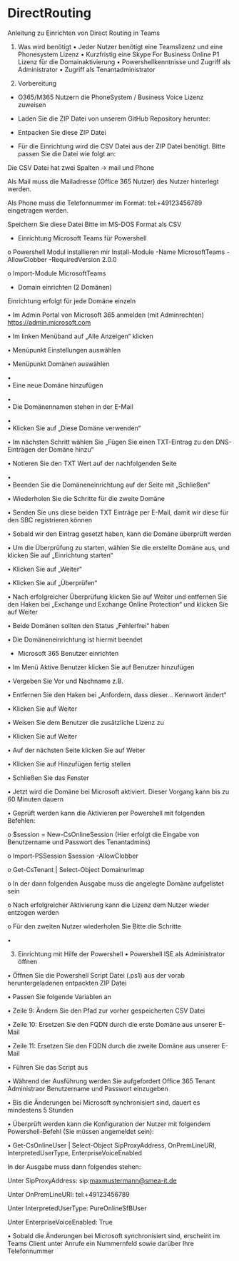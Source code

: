# DirectRouting
Anleitung zu Einrichten von Direct Routing in Teams
1.	Was wird benötigt
•	Jeder Nutzer benötigt eine Teamslizenz und eine Phonesystem Lizenz
•	Kurzfristig eine Skype For Business Online P1 Lizenz für die Domainaktivierung
•	Powershellkenntnisse und Zugriff als Administrator
•	Zugriff als Tenantadministrator

2.	Vorbereitung

-	O365/M365 Nutzern die PhoneSystem / Business Voice Lizenz zuweisen

-	Laden Sie die ZIP Datei von unserem GitHub Repository herunter:  

-	Entpacken Sie diese ZIP Datei

-	Für die Einrichtung wird die CSV Datei aus der ZIP Datei benötigt. Bitte passen Sie die Datei wie folgt an:

Die CSV Datei hat zwei Spalten -> mail und Phone

Als Mail muss die Mailadresse (Office 365 Nutzer) des Nutzer hinterlegt werden.

Als Phone muss die Telefonnummer im Format: tel:+49123456789 eingetragen werden.

  
Speichern Sie diese Datei Bitte im MS-DOS Format als CSV

 
-	Einrichtung Microsoft Teams für Powershell

o	Powershell Modul installieren mir Install-Module -Name MicrosoftTeams -AllowClobber -RequiredVersion 2.0.0

o	Import-Module MicrosoftTeams 


-	Domain einrichten (2 Domänen)

Einrichtung erfolgt für jede Domäne einzeln

•	Im Admin Portal von Microsoft 365 anmelden (mit Adminrechten) https://admin.microsoft.com

•	Im linken Menüband auf „Alle Anzeigen“ klicken

•	Menüpunkt Einstellungen auswählen

•	Menüpunkt Domänen auswählen 

•	 
•	Eine neue Domäne hinzufügen

•	 
•	Die Domänennamen stehen in der E-Mail

•	 
•	Klicken Sie auf „Diese Domäne verwenden“

•	Im nächsten Schritt wählen Sie „Fügen Sie einen TXT-Eintrag zu den DNS-Einträgen der Domäne hinzu“

•	Notieren Sie den TXT Wert auf der nachfolgenden Seite

•	 
•	Beenden Sie die Domäneneinrichtung auf der Seite mit „Schließen“

•	Wiederholen Sie die Schritte für die zweite Domäne

•	Senden Sie uns diese beiden TXT Einträge per E-Mail, damit wir diese für den SBC registrieren können

•	Sobald wir den Eintrag gesetzt haben, kann die Domäne überprüft werden

•	Um die Überprüfung zu starten, wählen Sie die erstellte Domäne aus, und klicken Sie auf „Einrichtung starten“ 

•	Klicken Sie auf „Weiter“

•	Klicken Sie auf „Überprüfen“

•	Nach erfolgreicher Überprüfung klicken Sie auf Weiter und entfernen Sie den Haken bei „Exchange und Exchange Online Protection“ und klicken Sie auf Weiter

•	Beide Domänen sollten den Status „Fehlerfrei“ haben

•	Die Domäneneinrichtung ist hiermit beendet


-	Microsoft 365 Benutzer einrichten

•	Im Menü Aktive Benutzer klicken Sie auf Benutzer hinzufügen

•	Vergeben Sie Vor und Nachname z.B.  

•	Entfernen Sie den Haken bei „Anfordern, dass dieser… Kennwort ändert“

•	Klicken Sie auf Weiter

•	Weisen Sie dem Benutzer die zusätzliche Lizenz zu  

•	Klicken Sie auf Weiter

•	Auf der nächsten Seite klicken Sie auf Weiter

•	Klicken Sie auf Hinzufügen fertig stellen

•	Schließen Sie das Fenster

•	Jetzt wird die Domäne bei Microsoft aktiviert. Dieser Vorgang kann bis zu 60 Minuten dauern

•	Geprüft werden kann die Aktivieren per Powershell mit folgenden Befehlen:

o	$session = New-CsOnlineSession (Hier erfolgt die Eingabe von Benutzername und Passwort des Tenantadmins)

o	Import-PSSession $session -AllowClobber

o	Get-CsTenant | Select-Object Domainurlmap 

o	In der dann folgenden Ausgabe muss die angelegte Domäne aufgelistet sein  

o	Nach erfolgreicher Aktivierung kann die Lizenz dem Nutzer wieder entzogen werden

o	Für den zweiten Nutzer wiederholen Sie Bitte die Schritte

•	

3.	Einrichtung mit Hilfe der Powershell
•	Powershell ISE als Administrator öffnen

•	Öffnen Sie die Powershell Script Datei (.ps1) aus der vorab heruntergeladenen entpackten ZIP Datei 

•	Passen Sie folgende Variablen an

•	Zeile 9: Ändern Sie den Pfad zur vorher gespeicherten CSV Datei

•	Zeile 10: Ersetzen Sie den FQDN durch die erste Domäne aus unserer E-Mail

•	Zeile 11: Ersetzen Sie den FQDN durch die zweite Domäne aus unserer E-Mail

•	Führen Sie das Script aus

•	Während der Ausführung werden Sie aufgefordert Office 365 Tenant Administraor Benutzername und Passwort einzugeben 

•	Bis die Änderungen bei Microsoft synchronisiert sind, dauert es mindestens 5 Stunden

•	Überprüft werden kann die Konfiguration der Nutzer mit folgendem Powershell-Befehl (Sie müssen angemeldet sein):

•	Get-CsOnlineUser | Select-Object SipProxyAddress, OnPremLineURI, InterpretedUserType, EnterpriseVoiceEnabled

In der Ausgabe muss dann folgendes stehen:

Unter SipProxyAddress: sip:maxmustermann@smea-it.de

Unter OnPremLineURI: tel:+49123456789

Unter InterpretedUserType: PureOnlineSfBUser

Unter EnterpriseVoiceEnabled: True

•	Sobald die Änderungen bei Microsoft synchronisiert sind, erscheint im Teams Client unter Anrufe ein Nummernfeld sowie darüber Ihre Telefonnummer










